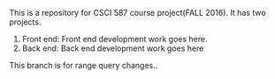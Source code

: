 This is a repository for CSCI 587 course project(FALL 2016). It has two projects.
1. Front end: Front end development work goes here.
2. Back end: Back end development work goes here

This branch is for range query changes..
